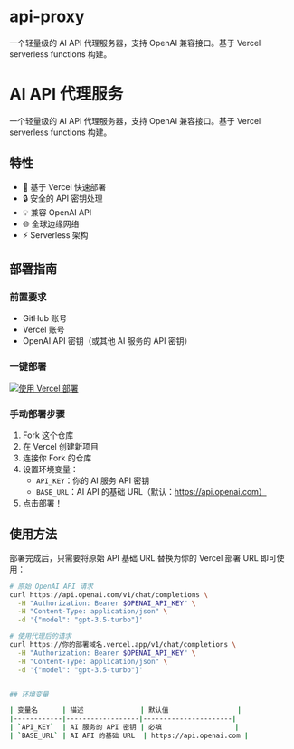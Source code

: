 # api-proxy
一个轻量级的 AI API 代理服务器，支持 OpenAI 兼容接口。基于 Vercel serverless functions 构建。
 

# AI API 代理服务

一个轻量级的 AI API 代理服务器，支持 OpenAI 兼容接口。基于 Vercel serverless functions 构建。

## 特性

- 🚀 基于 Vercel 快速部署
- 🔒 安全的 API 密钥处理
- 💡 兼容 OpenAI API
- 🌐 全球边缘网络
- ⚡ Serverless 架构

## 部署指南

### 前置要求

- GitHub 账号
- Vercel 账号
- OpenAI API 密钥（或其他 AI 服务的 API 密钥）

### 一键部署

[![使用 Vercel 部署](https://vercel.com/button)](https://vercel.com/new/clone?repository-url=https://github.com/你的用户名/你的仓库名)

### 手动部署步骤

1. Fork 这个仓库
2. 在 Vercel 创建新项目
3. 连接你 Fork 的仓库
4. 设置环境变量：
   - `API_KEY`：你的 AI 服务 API 密钥
   - `BASE_URL`：AI API 的基础 URL（默认：https://api.openai.com）
5. 点击部署！

## 使用方法

部署完成后，只需要将原始 API 基础 URL 替换为你的 Vercel 部署 URL 即可使用：

```bash
# 原始 OpenAI API 请求
curl https://api.openai.com/v1/chat/completions \
  -H "Authorization: Bearer $OPENAI_API_KEY" \
  -H "Content-Type: application/json" \
  -d '{"model": "gpt-3.5-turbo"}'

# 使用代理后的请求
curl https://你的部署域名.vercel.app/v1/chat/completions \
  -H "Authorization: Bearer $OPENAI_API_KEY" \
  -H "Content-Type: application/json" \
  -d '{"model": "gpt-3.5-turbo"}'


## 环境变量

| 变量名      | 描述              | 默认值                 |
|------------|------------------|----------------------|
| `API_KEY`  | AI 服务的 API 密钥 | 必填                  |
| `BASE_URL` | AI API 的基础 URL  | https://api.openai.com |

